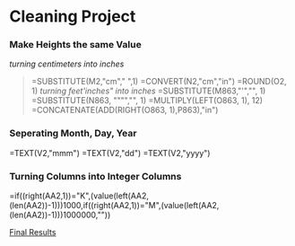 # Cleaning Project

### Make Heights the same Value
*turning centimeters into inches*
> =SUBSTITUTE(M2,"cm"," ",1)
 =CONVERT(N2,"cm","in")
> =ROUND(O2, 1)
*turning feet'inches" into inches*
> =SUBSTITUTE(M863,"'","", 1)
 =SUBSTITUTE(N863, """","", 1)
 =MULTIPLY(LEFT(O863, 1), 12)
> =CONCATENATE(ADD(RIGHT(O863, 1),P863),"in") 

### Seperating Month, Day, Year
=TEXT(V2,"mmm")
=TEXT(V2,"dd")
=TEXT(V2,"yyyy")

### Turning Columns into Integer Columns
=if((right(AA2,1))="K",(value(left(AA2,(len(AA2))-1)))1000,if((right(AA2,1))="M",(value(left(AA2,(len(AA2))-1)))1000000,""))

[Final Results](https://docs.google.com/spreadsheets/d/16fTAHn8iMF_Fcwv8Ix4Yo0neNEC92R_i46uMAAhecFg/edit#gid=1084324460)
